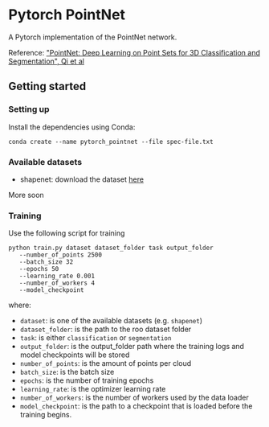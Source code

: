 # Pytorch PointNet 
A Pytorch implementation of the PointNet network.
 
Reference: ["PointNet: Deep Learning on Point Sets for 3D Classification and Segmentation", Qi et al](https://arxiv.org/abs/1612.00593)

## Getting started
### Setting up
Install the dependencies using Conda:
```
conda create --name pytorch_pointnet --file spec-file.txt
```

### Available datasets
* shapenet: download the dataset [here](http://web.stanford.edu/~ericyi/project_page/part_annotation/index.html)

More soon

### Training
Use the following script for training
```
python train.py dataset dataset_folder task output_folder 
   --number_of_points 2500
   --batch_size 32
   --epochs 50
   --learning_rate 0.001
   --number_of_workers 4
   --model_checkpoint
```

where:
* ```dataset```: is one of the available datasets (e.g. ```shapenet```)
* ```dataset_folder```: is the path to the roo dataset folder
* ```task```: is either ```classification``` or ```segmentation```
* ```output_folder```: is the output_folder path where the training logs and model 
checkpoints will be stored
* ```number_of_points```: is the amount of points per cloud
* ```batch_size```: is the batch size 
* ```epochs```: is the number of training epochs
* ```learning_rate```: is the optimizer learning rate
* ```number_of_workers```: is the number of workers used by the data loader
* ```model_checkpoint```: is the path to a checkpoint that is loaded 
before the training begins.